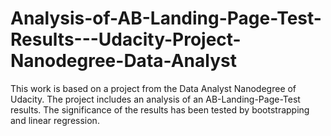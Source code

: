 # Analysis-of-AB-Landing-Page-Test-Results---Udacity-Project-Nanodegree-Data-Analyst
This work is based on a project from the Data Analyst Nanodegree of Udacity. The project includes an analysis of an AB-Landing-Page-Test results. The significance of the results has been tested by bootstrapping and linear regression.
